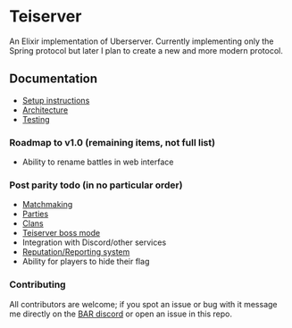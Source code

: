 # Teiserver
An Elixir implementation of Uberserver. Currently implementing only the Spring protocol but later I plan to create a new and more modern protocol.

## Documentation
- [Setup instructions](documents/setup.md)
- [Architecture](documents/architecture.md)
- [Testing](documents/testing.md)

### Roadmap to v1.0 (remaining items, not full list)
- Ability to rename battles in web interface

### Post parity todo (in no particular order)
- [Matchmaking](documents/spring/matchmaking.md)
- [Parties](documents/spring/parties.md)
- [Clans](documents/designs/clans.md)
- [Teiserver boss mode](documents/designs/teiserver_boss.md)
- Integration with Discord/other services
- [Reputation/Reporting system](documents/designs/reputation.md)
- Ability for players to hide their flag

### Contributing
All contributors are welcome; if you spot an issue or bug with it message me directly on the [BAR discord](https://discord.gg/N968ddE) or open an issue in this repo.
